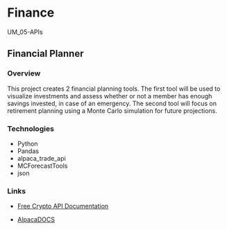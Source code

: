 # Finance
UM_05-APIs

## Financial Planner

### Overview

This project creates 2 financial planning tools. The first tool will be used to visualize investments and assess whether or not a member has enough savings invested, in case of an emergency. The second tool will focus on retirement planning using a Monte Carlo simulation for future projections. 

### Technologies

* Python
* Pandas
* alpaca_trade_api
* MCForecastTools
* json

### Links

* [Free Crypto API Documentation](https://alternative.me/crypto/api/)

* [AlpacaDOCS](https://alpaca.markets/docs/)
